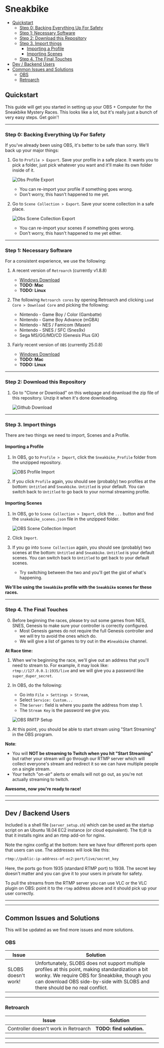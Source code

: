 # Sneakbike

- [Quickstart](#quickstart)
  - [Step 0: Backing Everything Up For Safety](#step-0--backing-everything-up-for-safety)
  - [Step 1: Necessary Software](#step-1--necessary-software)
  - [Step 2: Download this Repository](#step-2--download-this-repository)
  - [Step 3. Import things](#step-3-import-things)
    - [Importing a Profile](#importing-a-profile)
    - [Importing Scenes](#importing-scenes)
  - [Step 4. The Final Touches](#step-4-the-final-touches)
- [Dev / Backend Users](#dev---backend-users)
- [Common Issues and Solutions](#common-issues-and-solutions)
  - [OBS](#obs)
  - [Retroarch](#retroarch)

## Quickstart

This guide will get you started in setting up your OBS + Computer for the Sneakbike Mystery Races. This looks like a lot, but it's really just a bunch of very easy steps. Get goin'!

---

### Step 0: Backing Everything Up For Safety

If you've already been using OBS, it's better to be safe than sorry. We'll back up your major things:



1. Go to `Profile > Export`. Save your profile in a safe place. It wants you to pick a folder, just pick whatever you want and it'll make its own folder inside of it.

   ![Obs Profile Export](./static/images/obs_export_profile.PNG)

   - You can re-import your profile if something goes wrong.
   - Don't worry, this hasn't happened to me yet.


2. Go to `Scene Collection > Export`. Save your scene collection in a safe place.

   ![Obs Scene Collection Export](./static/images/obs_export_scene_collection.PNG)
   - You can re-import your scenes if something goes wrong.
   - Don't worry, this hasn't happened to me yet either.

---

### Step 1: Necessary Software

For a consistent experience, we use the following:

1. A recent version of `Retroarch` (currently v1.8.8)

   - [Windows Download](http://buildbot.libretro.com/stable/1.8.8/windows/x86_64/RetroArch-x64-setup.exe)
   - **TODO: Mac**
   - **TODO: Linux**

2. The following `Retroarch cores` by opening Retroarch and clicking `Load Core > Download Core` and picking the following:

   - Nintendo - Game Boy / Color (Gambatte)
   - Nintendo - Game Boy Advance (mGBA)
   - Nintendo - NES / Famicom (Masen)
   - Nintendo - SNES / SFC (Snes9x)
   - Sega MS/GG/MD/CD (Genesis Plus GX)

3. Fairly recent version of `OBS` (currently 25.0.8)
   - [Windows Download](https://cdn-fastly.obsproject.com/downloads/OBS-Studio-25.0.8-Full-Installer-x64.exe)
   - **TODO: Mac**
   - **TODO: Linux**

---

### Step 2: Download this Repository

1. Go to "Clone or Download" on this webpage and download the zip file of this repository. Unzip it when it's done downloading.

      ![Github Download](./static/images/twitch_editor_1.PNG)

---

### Step 3. Import things

There are two things we need to import, Scenes and a Profile.

#### Importing a Profile

1. In OBS, go to `Profile > Import`, click the `Sneakbike_Profile` folder from the unzipped repository.

   ![OBS Profile Import](./static/images/obs_import_profile.PNG)

2. If you click `Profile` again, you should see (probably) two profiles at the bottom: `Untitled` and `Sneakbike`. `Untitled` is your default. You can switch back to `Untitled` to go back to your normal streaming profile.

#### Importing Scenes

1. In OBS, go to `Scene Collection > Import`, click the `...` button and find the `snakebike_scenes.json` file in the unzipped folder.

   ![OBS Scene Collection Import](./static/images/obs_import_scene_collection.PNG)

2. Click `Import`.
3. If you go into `Scene Collection` again, you should see (probably) two scenes at the bottom: `Untitled` and `Sneakbike`. `Untitled` is your default scenes. You can switch back to `Untitled` to get back to your default scenes.
   - Try switching between the two and you'll get the gist of what's happening.

**We'll be using the `Sneakbike` profile with the `Sneakbike` scenes for these races.**

---

### Step 4. The Final Touches

0. Before beginning the races, please try out some games from NES, SNES, Genesis to make sure your controller is correctly configured.
   - Most Genesis games do not require the full Genesis controller and we will try to avoid the ones which do.
   - We will give a list of games to try out in the `#Sneakbike` channel.

**At Race time:**

1. When we're beginning the race, we'll give out an address that you'll need to stream to. For example, it may look like: `rtmp://127.0.0.1:1935/live` and we will give you a password like `super_duper_secret`.  
2. In OBS, do the following:
   - Go into `File > Settings > Stream`,
   - Select `Service: Custom...`
   - The `Server:` field is where you paste the address from step 1. 
   - The `Stream Key` is the password we give you.
  
   ![OBS RMTP Setup](./static/images/obs_rmtp_setup.PNG)   

3. At this point, you should be able to start stream using "Start Streaming" in the OBS program.

**Note**:

- You will **NOT be streaming to Twitch when you hit "Start Streaming"** but rather your stream will go through our RTMP server which will collect everyone's stream and redirect it so we can have multiple people on a single stream.
- Your twitch "on-air" alerts or emails will not go out, as you're not actually streaming to twitch.

**Awesome, now you're ready to race!**

---

---

## Dev / Backend Users

Included is a shell file (`server_setup.sh`) which can be used as the startup script on an Ubuntu 18.04 EC2 instance (or cloud equivalent). The tl;dr is that it installs nginx and an rtmp add-on for nginx.

Note the nginx config at the bottom: here we have four different ports open that users can use. The addresses will look like this:

```bash
rtmp://public-ip-address-of-ec2:port/live/secret_key
```

Here, the ports go from 1935 (standard RTMP port) to 1938. The secret key doesn't matter and you can give it to your users in private for safety.

To pull the streams from the RTMP server you can use VLC or the VLC plugin on OBS: point it to the `rtmp` address above and it should pick up your user correctly.

---

---

## Common Issues and Solutions

This will be updated as we find more issues and more solutions.

### OBS

| Issue       | Solution |
| ----------- | -------- |
| SLOBS doesn't work! | Unfortunately, SLOBS does not support multiple profiles at this point, making standardization a bit wonky.  We require OBS for Sneakbike, though you can download OBS side-by-side with SLOBS and there should be no real conflict.         |

---

### Retroarch

| Issue                                | Solution                 |
| ------------------------------------ | ------------------------ |
| Controller doesn't work in Retroarch | **TODO: find solution.** |

---

---
